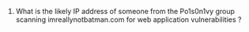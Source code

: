 
1. What is the likely IP address of someone from the Po1s0n1vy group scanning imreallynotbatman.com for web application vulnerabilities ?

```sql



```

